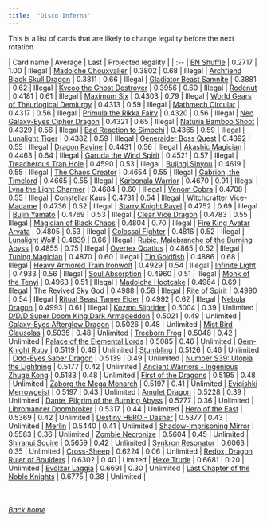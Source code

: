```yaml
---
title:  "Disco Inferno"
---
```


This is a list of cards that are likely to change legality before the next rotation.

| Card name | Average | Last | Projected legality |
| :-- |
[EN Shuffle](https://db.ygoprodeck.com/card/?search=EN%20Shuffle) | 0.2717 | 1.00 | Illegal |
[Madolche Chouxvalier](https://db.ygoprodeck.com/card/?search=Madolche%20Chouxvalier) | 0.3802 | 0.68 | Illegal |
[Archfiend Black Skull Dragon](https://db.ygoprodeck.com/card/?search=Archfiend%20Black%20Skull%20Dragon) | 0.3811 | 0.66 | Illegal |
[Gladiator Beast Samnite](https://db.ygoprodeck.com/card/?search=Gladiator%20Beast%20Samnite) | 0.3881 | 0.62 | Illegal |
[Kycoo the Ghost Destroyer](https://db.ygoprodeck.com/card/?search=Kycoo%20the%20Ghost%20Destroyer) | 0.3956 | 0.60 | Illegal |
[Rodenut](https://db.ygoprodeck.com/card/?search=Rodenut) | 0.4181 | 0.61 | Illegal |
[Maximum Six](https://db.ygoprodeck.com/card/?search=Maximum%20Six) | 0.4303 | 0.79 | Illegal |
[World Gears of Theurlogical Demiurgy](https://db.ygoprodeck.com/card/?search=World%20Gears%20of%20Theurlogical%20Demiurgy) | 0.4313 | 0.59 | Illegal |
[Mathmech Circular](https://db.ygoprodeck.com/card/?search=Mathmech%20Circular) | 0.4317 | 0.56 | Illegal |
[Primula the Rikka Fairy](https://db.ygoprodeck.com/card/?search=Primula%20the%20Rikka%20Fairy) | 0.4320 | 0.56 | Illegal |
[Neo Galaxy-Eyes Cipher Dragon](https://db.ygoprodeck.com/card/?search=Neo%20Galaxy-Eyes%20Cipher%20Dragon) | 0.4321 | 0.65 | Illegal |
[Naturia Bamboo Shoot](https://db.ygoprodeck.com/card/?search=Naturia%20Bamboo%20Shoot) | 0.4329 | 0.56 | Illegal |
[Bad Reaction to Simochi](https://db.ygoprodeck.com/card/?search=Bad%20Reaction%20to%20Simochi) | 0.4365 | 0.59 | Illegal |
[Lunalight Tiger](https://db.ygoprodeck.com/card/?search=Lunalight%20Tiger) | 0.4382 | 0.59 | Illegal |
[Generaider Boss Quest](https://db.ygoprodeck.com/card/?search=Generaider%20Boss%20Quest) | 0.4392 | 0.55 | Illegal |
[Dragon Ravine](https://db.ygoprodeck.com/card/?search=Dragon%20Ravine) | 0.4431 | 0.56 | Illegal |
[Akashic Magician](https://db.ygoprodeck.com/card/?search=Akashic%20Magician) | 0.4463 | 0.64 | Illegal |
[Garuda the Wind Spirit](https://db.ygoprodeck.com/card/?search=Garuda%20the%20Wind%20Spirit) | 0.4521 | 0.57 | Illegal |
[Treacherous Trap Hole](https://db.ygoprodeck.com/card/?search=Treacherous%20Trap%20Hole) | 0.4590 | 0.53 | Illegal |
[Bujingi Sinyou](https://db.ygoprodeck.com/card/?search=Bujingi%20Sinyou) | 0.4619 | 0.55 | Illegal |
[The Chaos Creator](https://db.ygoprodeck.com/card/?search=The%20Chaos%20Creator) | 0.4654 | 0.55 | Illegal |
[Gabrion, the Timelord](https://db.ygoprodeck.com/card/?search=Gabrion,%20the%20Timelord) | 0.4665 | 0.55 | Illegal |
[Karbonala Warrior](https://db.ygoprodeck.com/card/?search=Karbonala%20Warrior) | 0.4670 | 0.91 | Illegal |
[Lyna the Light Charmer](https://db.ygoprodeck.com/card/?search=Lyna%20the%20Light%20Charmer) | 0.4684 | 0.60 | Illegal |
[Venom Cobra](https://db.ygoprodeck.com/card/?search=Venom%20Cobra) | 0.4708 | 0.55 | Illegal |
[Constellar Kaus](https://db.ygoprodeck.com/card/?search=Constellar%20Kaus) | 0.4731 | 0.54 | Illegal |
[Witchcrafter Vice-Madame](https://db.ygoprodeck.com/card/?search=Witchcrafter%20Vice-Madame) | 0.4736 | 0.52 | Illegal |
[Starry Knight Rayel](https://db.ygoprodeck.com/card/?search=Starry%20Knight%20Rayel) | 0.4752 | 0.69 | Illegal |
[Bujin Yamato](https://db.ygoprodeck.com/card/?search=Bujin%20Yamato) | 0.4769 | 0.53 | Illegal |
[Clear Vice Dragon](https://db.ygoprodeck.com/card/?search=Clear%20Vice%20Dragon) | 0.4783 | 0.55 | Illegal |
[Magician of Black Chaos](https://db.ygoprodeck.com/card/?search=Magician%20of%20Black%20Chaos) | 0.4804 | 0.70 | Illegal |
[Fire King Avatar Arvata](https://db.ygoprodeck.com/card/?search=Fire%20King%20Avatar%20Arvata) | 0.4805 | 0.53 | Illegal |
[Colossal Fighter](https://db.ygoprodeck.com/card/?search=Colossal%20Fighter) | 0.4816 | 0.52 | Illegal |
[Lunalight Wolf](https://db.ygoprodeck.com/card/?search=Lunalight%20Wolf) | 0.4839 | 0.66 | Illegal |
[Rubic, Malebranche of the Burning Abyss](https://db.ygoprodeck.com/card/?search=Rubic,%20Malebranche%20of%20the%20Burning%20Abyss) | 0.4855 | 0.75 | Illegal |
[Overtex Qoatlus](https://db.ygoprodeck.com/card/?search=Overtex%20Qoatlus) | 0.4865 | 0.52 | Illegal |
[Tuning Magician](https://db.ygoprodeck.com/card/?search=Tuning%20Magician) | 0.4870 | 0.60 | Illegal |
[Tin Goldfish](https://db.ygoprodeck.com/card/?search=Tin%20Goldfish) | 0.4886 | 0.68 | Illegal |
[Heavy Armored Train Ironwolf](https://db.ygoprodeck.com/card/?search=Heavy%20Armored%20Train%20Ironwolf) | 0.4929 | 0.54 | Illegal |
[Infinite Light](https://db.ygoprodeck.com/card/?search=Infinite%20Light) | 0.4933 | 0.56 | Illegal |
[Soul Absorption](https://db.ygoprodeck.com/card/?search=Soul%20Absorption) | 0.4960 | 0.51 | Illegal |
[Monk of the Tenyi](https://db.ygoprodeck.com/card/?search=Monk%20of%20the%20Tenyi) | 0.4963 | 0.51 | Illegal |
[Madolche Hootcake](https://db.ygoprodeck.com/card/?search=Madolche%20Hootcake) | 0.4964 | 0.69 | Illegal |
[The Revived Sky God](https://db.ygoprodeck.com/card/?search=The%20Revived%20Sky%20God) | 0.4988 | 0.58 | Illegal |
[Rite of Spirit](https://db.ygoprodeck.com/card/?search=Rite%20of%20Spirit) | 0.4990 | 0.54 | Illegal |
[Ritual Beast Tamer Elder](https://db.ygoprodeck.com/card/?search=Ritual%20Beast%20Tamer%20Elder) | 0.4992 | 0.62 | Illegal |
[Nebula Dragon](https://db.ygoprodeck.com/card/?search=Nebula%20Dragon) | 0.4993 | 0.61 | Illegal |
[Kozmo Sliprider](https://db.ygoprodeck.com/card/?search=Kozmo%20Sliprider) | 0.5004 | 0.39 | Unlimited |
[D/D/D Super Doom King Dark Armageddon](https://db.ygoprodeck.com/card/?search=D/D/D%20Super%20Doom%20King%20Dark%20Armageddon) | 0.5021 | 0.49 | Unlimited |
[Galaxy-Eyes Afterglow Dragon](https://db.ygoprodeck.com/card/?search=Galaxy-Eyes%20Afterglow%20Dragon) | 0.5026 | 0.48 | Unlimited |
[Mist Bird Clausolas](https://db.ygoprodeck.com/card/?search=Mist%20Bird%20Clausolas) | 0.5035 | 0.48 | Unlimited |
[Treeborn Frog](https://db.ygoprodeck.com/card/?search=Treeborn%20Frog) | 0.5048 | 0.42 | Unlimited |
[Palace of the Elemental Lords](https://db.ygoprodeck.com/card/?search=Palace%20of%20the%20Elemental%20Lords) | 0.5085 | 0.46 | Unlimited |
[Gem-Knight Ruby](https://db.ygoprodeck.com/card/?search=Gem-Knight%20Ruby) | 0.5119 | 0.46 | Unlimited |
[Stumbling](https://db.ygoprodeck.com/card/?search=Stumbling) | 0.5126 | 0.46 | Unlimited |
[Odd-Eyes Saber Dragon](https://db.ygoprodeck.com/card/?search=Odd-Eyes%20Saber%20Dragon) | 0.5139 | 0.49 | Unlimited |
[Number S39: Utopia the Lightning](https://db.ygoprodeck.com/card/?search=Number%20S39:%20Utopia%20the%20Lightning) | 0.5177 | 0.42 | Unlimited |
[Ancient Warriors - Ingenious Zhuge Kong](https://db.ygoprodeck.com/card/?search=Ancient%20Warriors%20-%20Ingenious%20Zhuge%20Kong) | 0.5183 | 0.48 | Unlimited |
[First of the Dragons](https://db.ygoprodeck.com/card/?search=First%20of%20the%20Dragons) | 0.5195 | 0.48 | Unlimited |
[Zaborg the Mega Monarch](https://db.ygoprodeck.com/card/?search=Zaborg%20the%20Mega%20Monarch) | 0.5197 | 0.41 | Unlimited |
[Evigishki Merrowgeist](https://db.ygoprodeck.com/card/?search=Evigishki%20Merrowgeist) | 0.5197 | 0.43 | Unlimited |
[Amulet Dragon](https://db.ygoprodeck.com/card/?search=Amulet%20Dragon) | 0.5228 | 0.39 | Unlimited |
[Dante, Pilgrim of the Burning Abyss](https://db.ygoprodeck.com/card/?search=Dante,%20Pilgrim%20of%20the%20Burning%20Abyss) | 0.5277 | 0.36 | Unlimited |
[Libromancer Doombroker](https://db.ygoprodeck.com/card/?search=Libromancer%20Doombroker) | 0.5317 | 0.44 | Unlimited |
[Hero of the East](https://db.ygoprodeck.com/card/?search=Hero%20of%20the%20East) | 0.5369 | 0.42 | Unlimited |
[Destiny HERO - Dasher](https://db.ygoprodeck.com/card/?search=Destiny%20HERO%20-%20Dasher) | 0.5377 | 0.43 | Unlimited |
[Merlin](https://db.ygoprodeck.com/card/?search=Merlin) | 0.5440 | 0.41 | Unlimited |
[Shadow-Imprisoning Mirror](https://db.ygoprodeck.com/card/?search=Shadow-Imprisoning%20Mirror) | 0.5583 | 0.36 | Unlimited |
[Zombie Necronize](https://db.ygoprodeck.com/card/?search=Zombie%20Necronize) | 0.5604 | 0.45 | Unlimited |
[Shiranui Squire](https://db.ygoprodeck.com/card/?search=Shiranui%20Squire) | 0.5659 | 0.42 | Unlimited |
[Synkron Resonator](https://db.ygoprodeck.com/card/?search=Synkron%20Resonator) | 0.6063 | 0.35 | Unlimited |
[Cross-Sheep](https://db.ygoprodeck.com/card/?search=Cross-Sheep) | 0.6224 | 0.06 | Unlimited |
[Redox, Dragon Ruler of Boulders](https://db.ygoprodeck.com/card/?search=Redox,%20Dragon%20Ruler%20of%20Boulders) | 0.6302 | 0.40 | Limited |
[Hexe Trude](https://db.ygoprodeck.com/card/?search=Hexe%20Trude) | 0.6681 | 0.20 | Unlimited |
[Evolzar Laggia](https://db.ygoprodeck.com/card/?search=Evolzar%20Laggia) | 0.6691 | 0.30 | Unlimited |
[Last Chapter of the Noble Knights](https://db.ygoprodeck.com/card/?search=Last%20Chapter%20of%20the%20Noble%20Knights) | 0.6775 | 0.38 | Unlimited |

<br>

###### [Back home](index)